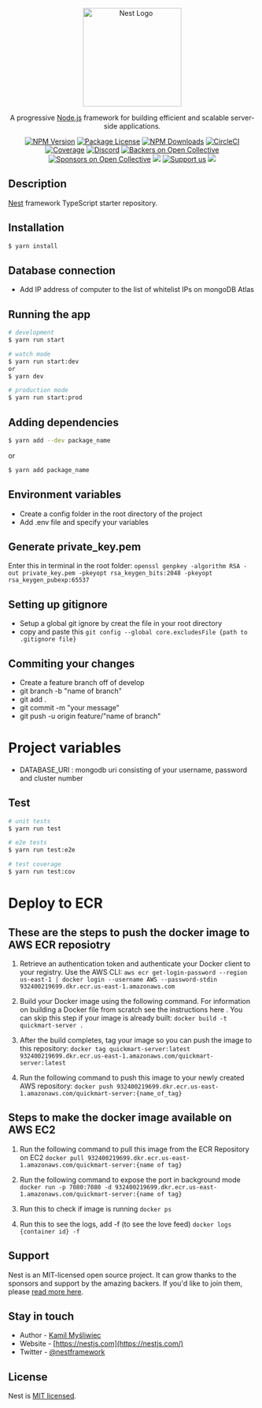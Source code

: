 <p align="center">
  <a href="http://nestjs.com/" target="blank"><img src="https://nestjs.com/img/logo-small.svg" width="200" alt="Nest Logo" /></a>
</p>

[circleci-image]: https://img.shields.io/circleci/build/github/nestjs/nest/master?token=abc123def456
[circleci-url]: https://circleci.com/gh/nestjs/nest

  <p align="center">A progressive <a href="http://nodejs.org" target="_blank">Node.js</a> framework for building efficient and scalable server-side applications.</p>
    <p align="center">
<a href="https://www.npmjs.com/~nestjscore" target="_blank"><img src="https://img.shields.io/npm/v/@nestjs/core.svg" alt="NPM Version" /></a>
<a href="https://www.npmjs.com/~nestjscore" target="_blank"><img src="https://img.shields.io/npm/l/@nestjs/core.svg" alt="Package License" /></a>
<a href="https://www.npmjs.com/~nestjscore" target="_blank"><img src="https://img.shields.io/npm/dm/@nestjs/common.svg" alt="NPM Downloads" /></a>
<a href="https://circleci.com/gh/nestjs/nest" target="_blank"><img src="https://img.shields.io/circleci/build/github/nestjs/nest/master" alt="CircleCI" /></a>
<a href="https://coveralls.io/github/nestjs/nest?branch=master" target="_blank"><img src="https://coveralls.io/repos/github/nestjs/nest/badge.svg?branch=master#9" alt="Coverage" /></a>
<a href="https://discord.gg/G7Qnnhy" target="_blank"><img src="https://img.shields.io/badge/discord-online-brightgreen.svg" alt="Discord"/></a>
<a href="https://opencollective.com/nest#backer" target="_blank"><img src="https://opencollective.com/nest/backers/badge.svg" alt="Backers on Open Collective" /></a>
<a href="https://opencollective.com/nest#sponsor" target="_blank"><img src="https://opencollective.com/nest/sponsors/badge.svg" alt="Sponsors on Open Collective" /></a>
  <a href="https://paypal.me/kamilmysliwiec" target="_blank"><img src="https://img.shields.io/badge/Donate-PayPal-ff3f59.svg"/></a>
    <a href="https://opencollective.com/nest#sponsor"  target="_blank"><img src="https://img.shields.io/badge/Support%20us-Open%20Collective-41B883.svg" alt="Support us"></a>
  <a href="https://twitter.com/nestframework" target="_blank"><img src="https://img.shields.io/twitter/follow/nestframework.svg?style=social&label=Follow"></a>
</p>
  <!--[![Backers on Open Collective](https://opencollective.com/nest/backers/badge.svg)](https://opencollective.com/nest#backer)
  [![Sponsors on Open Collective](https://opencollective.com/nest/sponsors/badge.svg)](https://opencollective.com/nest#sponsor)-->

## Description

[Nest](https://github.com/nestjs/nest) framework TypeScript starter repository.

## Installation

```bash
$ yarn install
```

## Database connection

- Add IP address of computer to the list of whitelist IPs on mongoDB Atlas

## Running the app

```bash
# development
$ yarn run start

# watch mode
$ yarn run start:dev
or
$ yarn dev

# production mode
$ yarn run start:prod
```

## Adding dependencies

```bash
$ yarn add --dev package_name
```

or

```bash
$ yarn add package_name
```

## Environment variables

- Create a config folder in the root directory of the project
- Add .env file and specify your variables

## Generate private_key.pem

Enter this in terminal in the root folder:
`openssl genpkey -algorithm RSA -out private_key.pem -pkeyopt rsa_keygen_bits:2048 -pkeyopt rsa_keygen_pubexp:65537`

## Setting up gitignore

- Setup a global git ignore by creat the file in your root directory
- copy and paste this `git config --global core.excludesFile {path to .gitignore file}`

## Commiting your changes

- Create a feature branch off of develop
- git branch -b "name of branch"
- git add .
- git commit -m "your message"
- git push -u origin feature/"name of branch"

# Project variables

- DATABASE_URI : mongodb uri consisting of your username, password and cluster number

## Test

```bash
# unit tests
$ yarn run test

# e2e tests
$ yarn run test:e2e

# test coverage
$ yarn run test:cov
```

# Deploy to ECR

## These are the steps to push the docker image to AWS ECR reposiotry

1. Retrieve an authentication token and authenticate your Docker client to your registry.
   Use the AWS CLI:
   `aws ecr get-login-password --region us-east-1 | docker login --username AWS --password-stdin 932400219699.dkr.ecr.us-east-1.amazonaws.com`

2. Build your Docker image using the following command.
   For information on building a Docker file from scratch see the instructions here . You can skip this step if your image is already built:
   `docker build -t quickmart-server .`

3. After the build completes, tag your image so you can push the image to this repository:
   `docker tag quickmart-server:latest 932400219699.dkr.ecr.us-east-1.amazonaws.com/quickmart-server:latest`

4. Run the following command to push this image to your newly created AWS repository:
   `docker push 932400219699.dkr.ecr.us-east-1.amazonaws.com/quickmart-server:{name_of_tag}`

## Steps to make the docker image available on AWS EC2

1. Run the following command to pull this image from the ECR Repository on EC2
   `docker pull 932400219699.dkr.ecr.us-east-1.amazonaws.com/quickmart-server:{name of tag}`

2. Run the following command to expose the port in background mode
   `docker run -p 7080:7080 -d 932400219699.dkr.ecr.us-east-1.amazonaws.com/quickmart-server:{name of tag}`

3. Run this to check if image is running
   `docker ps`

4. Run this to see the logs, add -f (to see the love feed)
   `docker logs {container id} -f`

## Support

Nest is an MIT-licensed open source project. It can grow thanks to the sponsors and support by the amazing backers. If you'd like to join them, please [read more here](https://docs.nestjs.com/support).

## Stay in touch

- Author - [Kamil Myśliwiec](https://kamilmysliwiec.com)
- Website - [https://nestjs.com](https://nestjs.com/)
- Twitter - [@nestframework](https://twitter.com/nestframework)

## License

Nest is [MIT licensed](LICENSE).
